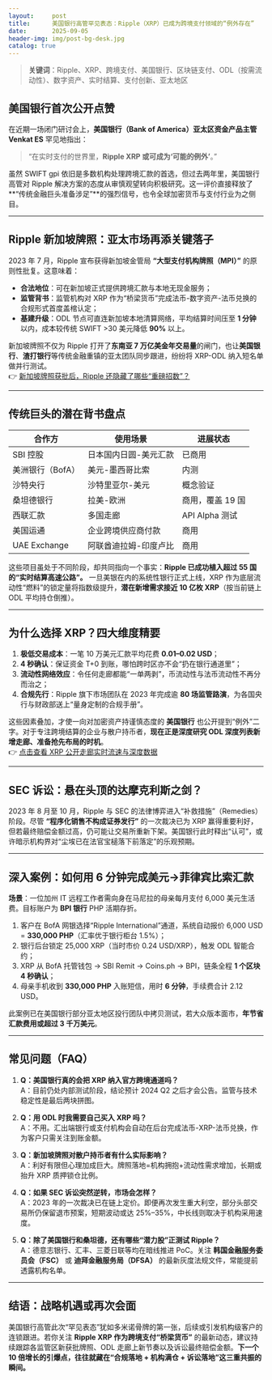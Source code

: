 ```yaml
---
layout:     post
title:      美国银行高管罕见表态：Ripple（XRP）已成为跨境支付领域的“例外存在”
date:       2025-09-05
header-img: img/post-bg-desk.jpg
catalog: true
---
```


> **关键词**：Ripple、XRP、跨境支付、美国银行、区块链支付、ODL（按需流动性）、数字资产、实时结算、支付创新、亚太地区

## 美国银行首次公开点赞

在近期一场闭门研讨会上，**美国银行（Bank of America）亚太区资金产品主管 Venkat ES** 罕见地指出：  
> “在实时支付的世界里，**Ripple XRP 或可成为‘可能的例外’**。”  

虽然 SWIFT gpi 依旧是多数机构处理跨境汇款的首选，但过去两年里，美国银行高管对 Ripple 解决方案的态度从审慎观望转向积极研究。这一评价直接释放了**“传统金融巨头准备涉足”**的强烈信号，也令全球加密货币与支付行业为之侧目。

---

## Ripple 新加坡牌照：亚太市场再添关键落子

2023 年 7 月，Ripple 宣布获得新加坡金管局 **“大型支付机构牌照（MPI）”** 的原则性批复。这意味着：

* **合法地位**：可在新加坡正式提供跨境汇款与本地无现金服务；  
* **监管背书**：监管机构对 XRP 作为“桥梁货币”完成法币-数字资产-法币兑换的合规形式首度盖棺认定；  
* **基建升级**：ODL 节点可直连新加坡本地清算网络，平均结算时间压至 **1 分钟** 以内，成本较传统 SWIFT >30 美元降低 **90%** 以上。

新加坡牌照不仅为 Ripple 打开了**东南亚 7 万亿美金年交易量**的闸门，也让**美国银行**、**渣打银行**等传统金融重镇的亚太团队同步跟进，纷纷将 XRP-ODL 纳入短名单做并行测试。  
👉 [新加坡牌照获批后，Ripple 还隐藏了哪些“重磅招数”？](https://okxdog.com/)  

---

## 传统巨头的潜在背书盘点

| 合作方 | 使用场景 | 进展状态 |
| --- | --- | --- |
| SBI 控股 | 日本国内日圆-美元汇款 | 已商用 |
| 美洲银行（BofA）| 美元-墨西哥比索 | 内测 |
| 沙特央行 | 沙特里亚尔-美元 | 概念验证 |
| 桑坦德银行 | 拉美-欧洲 | 商用，覆盖 19 国 |
| 西联汇款 | 多国走廊 | API Alpha 测试 |
| 美国运通 | 企业跨境供应商付款 | 商用 |
| UAE Exchange | 阿联酋迪拉姆-印度卢比 | 商用 |

这些项目虽处于不同阶段，却共同指向一个事实：**Ripple 已成功植入超过 55 国的“实时结算高速公路”。** 一旦美银在内的系统性银行正式上线，XRP 作为底层流动性“燃料”的锁定量将指数级提升，**潜在新增需求接近 10 亿枚 XRP**（按当前链上 ODL 平均持仓倒推）。

---

## 为什么选择 XRP？四大维度精要

1. **极低交易成本**：一笔 10 万美元汇款平均花费 **0.01–0.02 USD**；  
2. **4 秒确认**：保证资金 T+0 到账，哪怕跨时区亦不会“扔在银行通道里”；  
3. **流动性网络效应**：令任何走廊都能“一单两剥”，币流动性与法币流动性不再分而治之；  
4. **合规先行**：Ripple 旗下市场团队在 2023 年完成逾 **80 场监管路演**，为各国央行与财政部送上“量身定制的合规手册”。

这些因素叠加，才使一向对加密资产持谨慎态度的 **美国银行** 也公开提到“例外”二字。对于专注跨境结算的企业与散户持币者，**现在正是深度研究 ODL 深度列表新增走廊、准备抢先布局的时机**。  
👉 [点击查看 XRP 公开走廊实时流速与深度数据](https://okxdog.com/)  

---

## SEC 诉讼：悬在头顶的达摩克利斯之剑？

2023 年 8 月至 10 月，Ripple 与 SEC 的法律博弈进入“补救措施”（Remedies）阶段。尽管 **“程序化销售不构成证券发行”** 的一次裁决已为 XRP 赢得重要利好，但若最终赔偿金额过高，仍可能让交易所重新下架。美国银行此时释出“认可”，或许暗示机构界对“尘埃已在法官宝槌落下前落定”的乐观预期。

---

## 深入案例：如何用 6 分钟完成美元→菲律宾比索汇款

**场景**：一位加州 IT 远程工作者需向身在马尼拉的母亲每月支付 6,000 美元生活费。目标账户为 **BPI 银行** PHP 活期存折。  

1. 客户在 BofA 网银选择“Ripple International”通道，系统自动报价 6,000 USD = **330,000 PHP**（汇率优于银行柜台 1.5%）；
2. 银行后台锁定 25,000 XRP（当时市价 0.24 USD/XRP），触发 ODL 智能合约；
3. XRP 从 BofA 托管钱包 → SBI Remit → Coins.ph → BPI，链条全程 **1 个区块 4 秒确认**；
4. 母亲手机收到 **330,000 PHP** 入账短信，用时 **6 分钟**，手续费合计 2.12 USD。

此案例已在美国银行部分亚太地区投行团队中拷贝测试，若大众版本面市，**年节省汇款费用或超过 3 千万美元**。

---

## 常见问题（FAQ）

1. **Q：美国银行真的会把 XRP 纳入官方跨境通道吗？**  
   A：目前仍处内部测试阶段，结论预计 2024 Q2 之后才会公告。监管与技术稳定性是最后两块拼图。

2. **Q：用 ODL 时我需要自己买入 XRP 吗？**  
   A：不用。汇出端银行或支付机构会自动在后台完成法币-XRP-法币兑换，作为客户只需关注到账金额。

3. **Q：新加坡牌照对散户持币者有什么实际影响？**  
   A：利好有限但心理加成巨大。牌照落地=机构拥抱+流动性需求增加，长期或抬升 XRP 质押锁仓比例。

4. **Q：如果 SEC 诉讼突然逆转，市场会怎样？**  
   A：2023 年的一次裁决已在链上定价。即便再次发生重大利空，部分头部交易所仍保留退市预案，短期波动或达 25%–35%，中长线则取决于机构采用速度。

5. **Q：除了美国银行和桑坦德，还有哪些“潜力股”正测试 Ripple？**  
   A：德意志银行、汇丰、三菱日联等均在暗线推进 PoC。关注 **韩国金融服务委员会（FSC）** 或 **迪拜金融服务局（DFSA）** 的最新灰度法规文件，常能提前透露机构名单。

---

## 结语：战略机遇或再次会面

美国银行高管此次“罕见表态”犹如多米诺骨牌的第一张，后续或引发机构级客户的连锁跟进。若你关注 **Ripple XRP 作为跨境支付“桥梁货币”** 的最新动态，建议持续跟踪各监管区新获批牌照、ODL 走廊上新节奏以及诉讼最终赔偿金额。**下一个 10 倍增长的引爆点，往往就藏在“合规落地 + 机构满仓 + 诉讼落地”这三重共振的瞬间。**